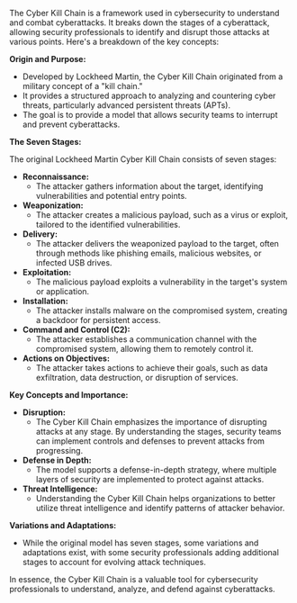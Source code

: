 The Cyber Kill Chain is a framework used in cybersecurity to understand and combat cyberattacks. It breaks down the stages of a cyberattack, allowing security professionals to identify and disrupt those attacks at various points. Here's a breakdown of the key concepts:

**Origin and Purpose:**

* Developed by Lockheed Martin, the Cyber Kill Chain originated from a military concept of a "kill chain."
* It provides a structured approach to analyzing and countering cyber threats, particularly advanced persistent threats (APTs).
* The goal is to provide a model that allows security teams to interrupt and prevent cyberattacks.

**The Seven Stages:**

The original Lockheed Martin Cyber Kill Chain consists of seven stages:

* **Reconnaissance:**
    * The attacker gathers information about the target, identifying vulnerabilities and potential entry points.
* **Weaponization:**
    * The attacker creates a malicious payload, such as a virus or exploit, tailored to the identified vulnerabilities.
* **Delivery:**
    * The attacker delivers the weaponized payload to the target, often through methods like phishing emails, malicious websites, or infected USB drives.
* **Exploitation:**
    * The malicious payload exploits a vulnerability in the target's system or application.
* **Installation:**
    * The attacker installs malware on the compromised system, creating a backdoor for persistent access.
* **Command and Control (C2):**
    * The attacker establishes a communication channel with the compromised system, allowing them to remotely control it.
* **Actions on Objectives:**
    * The attacker takes actions to achieve their goals, such as data exfiltration, data destruction, or disruption of services.

**Key Concepts and Importance:**

* **Disruption:**
    * The Cyber Kill Chain emphasizes the importance of disrupting attacks at any stage. By understanding the stages, security teams can implement controls and defenses to prevent attacks from progressing.
* **Defense in Depth:**
    * The model supports a defense-in-depth strategy, where multiple layers of security are implemented to protect against attacks.
* **Threat Intelligence:**
    * Understanding the Cyber Kill Chain helps organizations to better utilize threat intelligence and identify patterns of attacker behavior.

**Variations and Adaptations:**

* While the original model has seven stages, some variations and adaptations exist, with some security professionals adding additional stages to account for evolving attack techniques.

In essence, the Cyber Kill Chain is a valuable tool for cybersecurity professionals to understand, analyze, and defend against cyberattacks.

